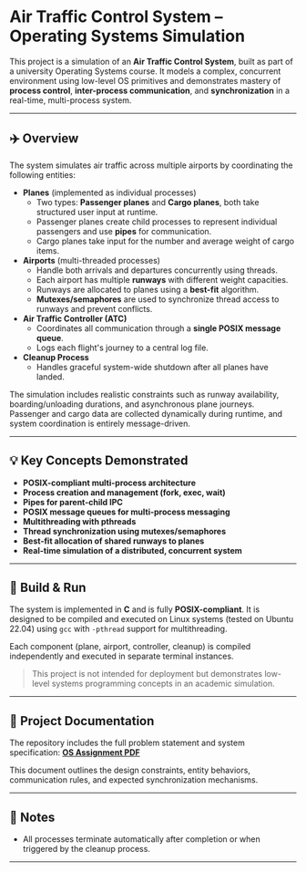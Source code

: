 # Air Traffic Control System – Operating Systems Simulation

This project is a simulation of an **Air Traffic Control System**, built as part of a university Operating Systems course. It models a complex, concurrent environment using low-level OS primitives and demonstrates mastery of **process control**, **inter-process communication**, and **synchronization** in a real-time, multi-process system.

---

## ✈️ Overview

The system simulates air traffic across multiple airports by coordinating the following entities:

- **Planes** (implemented as individual processes)
  - Two types: **Passenger planes** and **Cargo planes**, both take structured user input at runtime.
  - Passenger planes create child processes to represent individual passengers and use **pipes** for communication.
  - Cargo planes take input for the number and average weight of cargo items.
- **Airports** (multi-threaded processes)
  - Handle both arrivals and departures concurrently using threads.
  - Each airport has multiple **runways** with different weight capacities.
  - Runways are allocated to planes using a **best-fit** algorithm.
  - **Mutexes/semaphores** are used to synchronize thread access to runways and prevent conflicts.
- **Air Traffic Controller (ATC)**
  - Coordinates all communication through a **single POSIX message queue**.
  - Logs each flight's journey to a central log file.
- **Cleanup Process**
  - Handles graceful system-wide shutdown after all planes have landed.

The simulation includes realistic constraints such as runway availability, boarding/unloading durations, and asynchronous plane journeys. Passenger and cargo data are collected dynamically during runtime, and system coordination is entirely message-driven.


---

## 💡 Key Concepts Demonstrated

- **POSIX-compliant multi-process architecture**
- **Process creation and management (fork, exec, wait)**
- **Pipes for parent-child IPC**
- **POSIX message queues for multi-process messaging**
- **Multithreading with pthreads**
- **Thread synchronization using mutexes/semaphores**
- **Best-fit allocation of shared runways to planes**
- **Real-time simulation of a distributed, concurrent system**


---

## 🔧 Build & Run

The system is implemented in **C** and is fully **POSIX-compliant**. It is designed to be compiled and executed on Linux systems (tested on Ubuntu 22.04) using `gcc` with `-pthread` support for multithreading.

Each component (plane, airport, controller, cleanup) is compiled independently and executed in separate terminal instances.

> This project is not intended for deployment but demonstrates low-level systems programming concepts in an academic simulation.

---

## 📄 Project Documentation

The repository includes the full problem statement and system specification: 
**[OS Assignment PDF](./OS%20Assignment%202%20-%20Air%20Traffic%20Control%20System%20(1).pdf)**

This document outlines the design constraints, entity behaviors, communication rules, and expected synchronization mechanisms.

---

## 📌 Notes

- All processes terminate automatically after completion or when triggered by the cleanup process.

---

